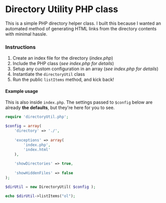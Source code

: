 # Directory Utility PHP class

This is a simple PHP directory helper class. I built this because I wanted an automated method of generating HTML links from the directory contents with minimal hassle.

### Instructions

1. Create an index file for the directory (*index.php*)
2. Include the PHP class (*see index.php for details*)
3. Setup any custom configuration in an array (*see index.php for details*)
4. Instantiate the `directoryUtil` class
5. Run the public `listItems` method, and kick back!

#### Example usage

This is also inside `index.php`. The settings passed to `$config` below are already **the defaults**, but they're here for you to see.

```php
require 'directoryUtil.php';

$config = array(
	'directory' => './',
	
	'exceptions' => array(
		'index.php',
		'index.html'
	),
	
	'showDirectories' => true,
	
	'showHiddenFiles' => false
);

$dirUtil = new DirectoryUtil( $config );

echo $dirUtil->listItems("ol");
```
